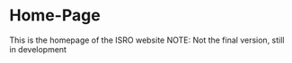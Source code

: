 # Home-Page
This is the homepage of the ISRO website
NOTE: Not the final version, still in development
